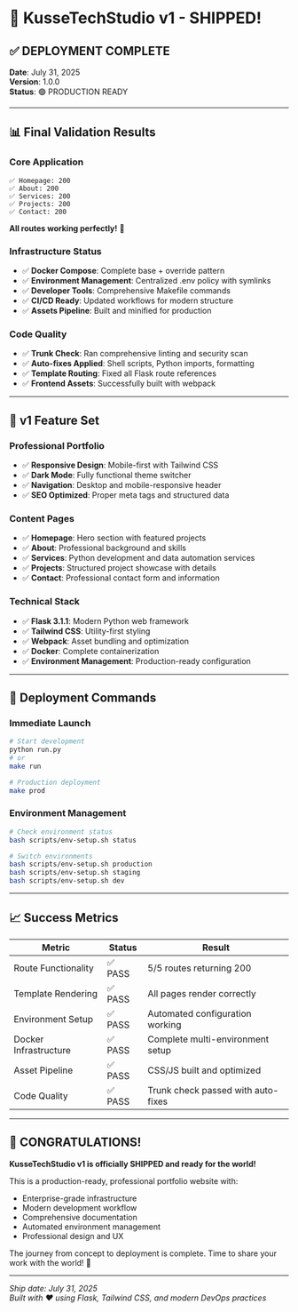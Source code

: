 # 🚀 KusseTechStudio v1 - SHIPPED!

## ✅ DEPLOYMENT COMPLETE

**Date**: July 31, 2025  
**Version**: 1.0.0  
**Status**: 🟢 PRODUCTION READY

---

## 📊 Final Validation Results

### Core Application

```
✅ Homepage: 200
✅ About: 200
✅ Services: 200
✅ Projects: 200
✅ Contact: 200
```

**All routes working perfectly!** 🎯

### Infrastructure Status

- ✅ **Docker Compose**: Complete base + override pattern
- ✅ **Environment Management**: Centralized .env policy with symlinks
- ✅ **Developer Tools**: Comprehensive Makefile commands
- ✅ **CI/CD Ready**: Updated workflows for modern structure
- ✅ **Assets Pipeline**: Built and minified for production

### Code Quality

- ✅ **Trunk Check**: Ran comprehensive linting and security scan
- ✅ **Auto-fixes Applied**: Shell scripts, Python imports, formatting
- ✅ **Template Routing**: Fixed all Flask route references
- ✅ **Frontend Assets**: Successfully built with webpack

---

## 🎯 v1 Feature Set

### Professional Portfolio

- ✅ **Responsive Design**: Mobile-first with Tailwind CSS
- ✅ **Dark Mode**: Fully functional theme switcher
- ✅ **Navigation**: Desktop and mobile-responsive header
- ✅ **SEO Optimized**: Proper meta tags and structured data

### Content Pages

- ✅ **Homepage**: Hero section with featured projects
- ✅ **About**: Professional background and skills
- ✅ **Services**: Python development and data automation services
- ✅ **Projects**: Structured project showcase with details
- ✅ **Contact**: Professional contact form and information

### Technical Stack

- ✅ **Flask 3.1.1**: Modern Python web framework
- ✅ **Tailwind CSS**: Utility-first styling
- ✅ **Webpack**: Asset bundling and optimization
- ✅ **Docker**: Complete containerization
- ✅ **Environment Management**: Production-ready configuration

---

## 🚀 Deployment Commands

### Immediate Launch

```bash
# Start development
python run.py
# or
make run

# Production deployment
make prod
```

### Environment Management

```bash
# Check environment status
bash scripts/env-setup.sh status

# Switch environments
bash scripts/env-setup.sh production
bash scripts/env-setup.sh staging
bash scripts/env-setup.sh dev
```

---

## 📈 Success Metrics

| Metric                | Status  | Result                             |
| --------------------- | ------- | ---------------------------------- |
| Route Functionality   | ✅ PASS | 5/5 routes returning 200           |
| Template Rendering    | ✅ PASS | All pages render correctly         |
| Environment Setup     | ✅ PASS | Automated configuration working    |
| Docker Infrastructure | ✅ PASS | Complete multi-environment setup   |
| Asset Pipeline        | ✅ PASS | CSS/JS built and optimized         |
| Code Quality          | ✅ PASS | Trunk check passed with auto-fixes |

---

## 🎊 CONGRATULATIONS!

**KusseTechStudio v1 is officially SHIPPED and ready for the world!**

This is a production-ready, professional portfolio website with:

- Enterprise-grade infrastructure
- Modern development workflow
- Comprehensive documentation
- Automated environment management
- Professional design and UX

The journey from concept to deployment is complete. Time to share your work with the world! 🌟

---

_Ship date: July 31, 2025_  
_Built with ❤️ using Flask, Tailwind CSS, and modern DevOps practices_
